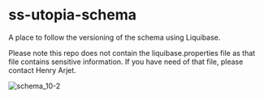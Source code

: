 # ss-utopia-schema
A place to follow the versioning of the schema using Liquibase.

Please note this repo does not contain the liquibase.properties 
file as that file contains sensitive information. If you have 
need of that file, please contact Henry Arjet.

![schema_10-2](https://user-images.githubusercontent.com/87076278/135742347-cf6d64a2-709a-4f5a-8bcd-f3fbc495712b.png)
